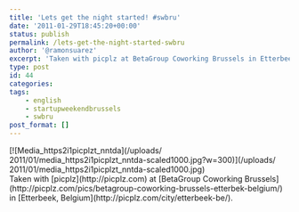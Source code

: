```yaml
---
title: 'Lets get the night started! #swbru'
date: '2011-01-29T18:45:20+00:00'
status: publish
permalink: /lets-get-the-night-started-swbru
author: '@ramonsuarez'
excerpt: 'Taken with picplz at BetaGroup Coworking Brussels in Etterbeek, Belgium.'
type: post
id: 44
categories:
tags:
    - english
    - startupweekendbrussels
    - swbru
post_format: []
---
```

<div class="p_embed p_image_embed">[![Media_https2i1picplzt_nntda](/uploads/
2011/01/media_https2i1picplzt_nntda-scaled1000.jpg?w=300)](/uploads/
2011/01/media_https2i1picplzt_nntda-scaled1000.jpg)</div>Taken with [picplz](http://picplz.com) at [BetaGroup Coworking Brussels](http://picplz.com/pics/betagroup-coworking-brussels-etterbek-belgium/) in [Etterbeek, Belgium](http://picplz.com/city/etterbeek-be/). 